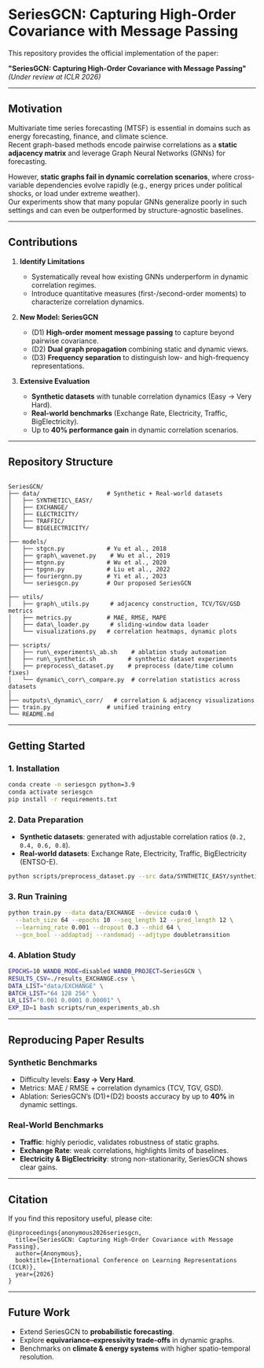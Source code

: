 
# SeriesGCN: Capturing High-Order Covariance with Message Passing

This repository provides the official implementation of the paper:

**"SeriesGCN: Capturing High-Order Covariance with Message Passing"**  
*(Under review at ICLR 2026)*

---

## Motivation

Multivariate time series forecasting (MTSF) is essential in domains such as energy forecasting, finance, and climate science.  
Recent graph-based methods encode pairwise correlations as a **static adjacency matrix** and leverage Graph Neural Networks (GNNs) for forecasting.  

However, **static graphs fail in dynamic correlation scenarios**, where cross-variable dependencies evolve rapidly (e.g., energy prices under political shocks, or load under extreme weather).  
Our experiments show that many popular GNNs generalize poorly in such settings and can even be outperformed by structure-agnostic baselines.

---

## Contributions

1. **Identify Limitations**  
   - Systematically reveal how existing GNNs underperform in dynamic correlation regimes.  
   - Introduce quantitative measures (first-/second-order moments) to characterize correlation dynamics.

2. **New Model: SeriesGCN**  
   - (D1) **High-order moment message passing** to capture beyond pairwise covariance.  
   - (D2) **Dual graph propagation** combining static and dynamic views.  
   - (D3) **Frequency separation** to distinguish low- and high-frequency representations.  

3. **Extensive Evaluation**  
   - **Synthetic datasets** with tunable correlation dynamics (Easy → Very Hard).  
   - **Real-world benchmarks** (Exchange Rate, Electricity, Traffic, BigElectricity).  
   - Up to **40% performance gain** in dynamic correlation scenarios.

---

## Repository Structure

```

SeriesGCN/
├── data/                   # Synthetic + Real-world datasets
│   ├── SYNTHETIC\_EASY/
│   ├── EXCHANGE/
│   ├── ELECTRICITY/
│   ├── TRAFFIC/
│   └── BIGELECTRICITY/
│
├── models/
│   ├── stgcn.py            # Yu et al., 2018
│   ├── graph\_wavenet.py    # Wu et al., 2019
│   ├── mtgnn.py            # Wu et al., 2020
│   ├── tpgnn.py            # Liu et al., 2022
│   ├── fouriergnn.py       # Yi et al., 2023
│   └── seriesgcn.py        # Our proposed SeriesGCN
│
├── utils/
│   ├── graph\_utils.py      # adjacency construction, TCV/TGV/GSD metrics
│   ├── metrics.py          # MAE, RMSE, MAPE
│   ├── data\_loader.py      # sliding-window data loader
│   └── visualizations.py   # correlation heatmaps, dynamic plots
│
├── scripts/
│   ├── run\_experiments\_ab.sh    # ablation study automation
│   ├── run\_synthetic.sh         # synthetic dataset experiments
│   ├── preprocess\_dataset.py    # preprocess (date/time column fixes)
│   └── dynamic\_corr\_compare.py  # correlation statistics across datasets
│
├── outputs\_dynamic\_corr/   # correlation & adjacency visualizations
├── train.py                # unified training entry
└── README.md

````

---

## Getting Started

### 1. Installation
```bash
conda create -n seriesgcn python=3.9
conda activate seriesgcn
pip install -r requirements.txt
````

### 2. Data Preparation

* **Synthetic datasets**: generated with adjustable correlation ratios (`0.2, 0.4, 0.6, 0.8`).
* **Real-world datasets**: Exchange Rate, Electricity, Traffic, BigElectricity (ENTSO-E).

```bash
python scripts/preprocess_dataset.py --src data/SYNTHETIC_EASY/synthetic.csv
```

### 3. Run Training

```bash
python train.py --data data/EXCHANGE --device cuda:0 \
  --batch_size 64 --epochs 10 --seq_length 12 --pred_length 12 \
  --learning_rate 0.001 --dropout 0.3 --nhid 64 \
  --gcn_bool --addaptadj --randomadj --adjtype doubletransition
```

### 4. Ablation Study

```bash
EPOCHS=10 WANDB_MODE=disabled WANDB_PROJECT=SeriesGCN \
RESULTS_CSV=./results_EXCHANGE.csv \
DATA_LIST="data/EXCHANGE" \
BATCH_LIST="64 128 256" \
LR_LIST="0.001 0.0001 0.00001" \
EXP_ID=1 bash scripts/run_experiments_ab.sh
```

---

## Reproducing Paper Results

### Synthetic Benchmarks

* Difficulty levels: **Easy → Very Hard**.
* Metrics: MAE / RMSE + correlation dynamics (TCV, TGV, GSD).
* Ablation: SeriesGCN’s (D1)+(D2) boosts accuracy by up to **40%** in dynamic settings.

### Real-World Benchmarks

* **Traffic**: highly periodic, validates robustness of static graphs.
* **Exchange Rate**: weak correlations, highlights limits of baselines.
* **Electricity & BigElectricity**: strong non-stationarity, SeriesGCN shows clear gains.

---

## Citation

If you find this repository useful, please cite:

```
@inproceedings{anonymous2026seriesgcn,
  title={SeriesGCN: Capturing High-Order Covariance with Message Passing},
  author={Anonymous},
  booktitle={International Conference on Learning Representations (ICLR)},
  year={2026}
}
```

---

## Future Work

* Extend SeriesGCN to **probabilistic forecasting**.
* Explore **equivariance–expressivity trade-offs** in dynamic graphs.
* Benchmarks on **climate & energy systems** with higher spatio-temporal resolution.

```
